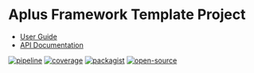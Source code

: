 # Aplus Framework Template Project

- [User Guide](https://docs.aplus-framework.com/guides/projects/template/index.html)
- [API Documentation](https://docs.aplus-framework.com/packages/template.html)

[![pipeline](https://gitlab.com/aplus-framework/projects/template/badges/master/pipeline.svg)](https://gitlab.com/aplus-framework/projects/template/-/pipelines?scope=branches)
[![coverage](https://gitlab.com/aplus-framework/projects/template/badges/master/coverage.svg?job=test:php)](https://aplus-framework.gitlab.io/projects/template/coverage/)
[![packagist](https://img.shields.io/packagist/v/aplus/template)](https://packagist.org/packages/aplus/template)
[![open-source](https://img.shields.io/badge/open--source-donate-magenta)](https://www.paypal.com/donate/?hosted_button_id=NGBNW5PY4VSJ4)
